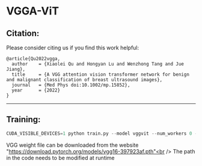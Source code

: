 # VGGA-ViT<br />
## Citation:<br />
Please consider citing us if you find this work helpful:<br />
  ```
@article{Qu2022vgga,
    author    = {Xiaolei Qu and Hongyan Lu and Wenzhong Tang and Jue Jiang},
    title     = {A VGG attention vision transformer network for benign and malignant classification of breast ultrasound images},
    journal   = {Med Phys doi:10.1002/mp.15852},
    year      = {2022}
}
```
****
## Training:<br />
```python
CUDA_VISIBLE_DEVICES=1 python train.py --model vggvit --num_workers 0 --dataset ruxian --epochs 100<br />
```
VGG weight file can be downloaded from the website "https://download.pytorch.org/models/vgg16-397923af.pth"<br />
The path in the code needs to be modified at runtime<br />
